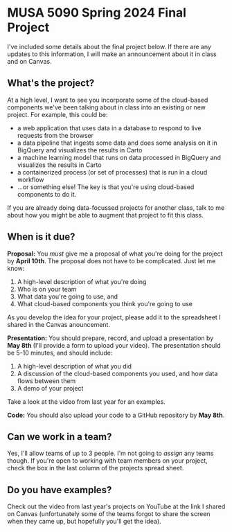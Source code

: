 # MUSA 5090 Spring 2024 Final Project

I've included some details about the final project below. If there are any updates to this information, I will make an announcement about it in class and on Canvas.

## What's the project?

At a high level, I want to see you incorporate some of the cloud-based components we've been talking about in class into an existing or new project. For example, this could be:
- a web application that uses data in a database to respond to live requests from the browser
- a data pipeline that ingests some data and does some analysis on it in BigQuery and visualizes the results in Carto
- a machine learning model that runs on data processed in BigQuery and visualizes the results in Carto
- a containerized process (or set of processes) that is run in a cloud workflow
- ...or something else! The key is that you're using cloud-based components to do it.

If you are already doing data-focussed projects for another class, talk to me about how you might be able to augment that project to fit this class.

## When is it due?

**Proposal:** You _must_ give me a proposal of what you're doing for the project by **April 10th**. The proposal does not have to be complicated. Just let me know:
1.  A high-level description of what you're doing
2.  Who is on your team
3.  What data you're going to use, and
4.  What cloud-based components you think you're going to use

As you develop the idea for your project, please add it to the spreadsheet I shared in the Canvas anouncement.

**Presentation:** You should prepare, record, and upload a presentation by **May 8th** (I'll provide a form to upload your video). The presentation should be 5-10 minutes, and should include:
1.  A high-level description of what you did
2.  A discussion of the cloud-based components you used, and how data flows between them
3.  A demo of your project

Take a look at the video from last year for an examples.

**Code:** You should also upload your code to a GitHub repository by **May 8th**.

## Can we work in a team?

Yes, I'll allow teams of up to 3 people. I'm not going to _assign_ any teams though. If you're open to working with team members on your project, check the box in the last column of the projects spread sheet.

## Do you have examples?

Check out the video from last year's projects on YouTube at the link I shared on Canvas (unfortunately some of the teams forgot to share the screen when they came up, but hopefully you'll get the idea).
